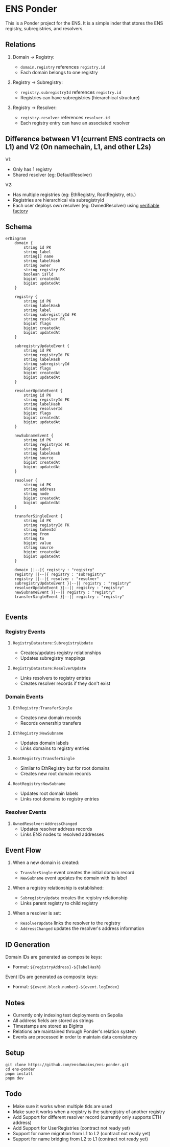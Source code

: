 # ENS Ponder

This is a Ponder project for the ENS. It is a simple inder that stores the ENS registry, subregistries, and resolvers.

## Relations

1. Domain → Registry:
   - `domain.registry` references `registry.id`
   - Each domain belongs to one registry

2. Registry → Subregistry:
   - `registry.subregistryId` references `registry.id`
   - Registries can have subregistries (hierarchical structure)

3. Registry → Resolver:
   - `registry.resolver` references `resolver.id`
   - Each registry entry can have an associated resolver


## Difference between V1 (current ENS contracts on L1) and V2 (On namechain, L1, and other L2s)

V1:
- Only has 1 registry
- Shared resolver (eg: DefaultResolver)

V2:
- Has multiple registries (eg: EthRegistry, RootRegistry, etc.)
- Registries are hierarchical via subregistryId
- Each user deploys own resolver (eg: OwnedResolver) using [verifiable factory](https://github.com/ensdomains/verifiable-factory)

## Schema

```mermaid
erDiagram
    domain {
        string id PK
        string label
        string[] name
        string labelHash
        string owner
        string registry FK
        boolean isTld
        bigint createdAt
        bigint updatedAt
    }

    registry {
        string id PK
        string labelHash
        string label
        string subregistryId FK
        string resolver FK
        bigint flags
        bigint createdAt
        bigint updatedAt
    }

    subregistryUpdateEvent {
        string id PK
        string registryId FK
        string labelHash
        string subregistryId
        bigint flags
        bigint createdAt
        bigint updatedAt
    }

    resolverUpdateEvent {
        string id PK
        string registryId FK
        string labelHash
        string resolverId
        bigint flags
        bigint createdAt
        bigint updatedAt
    }

    newSubnameEvent {
        string id PK
        string registryId FK
        string label
        string labelHash
        string source
        bigint createdAt
        bigint updatedAt
    }

    resolver {
        string id PK
        string address
        string node
        bigint createdAt
        bigint updatedAt
    }

    transferSingleEvent {
        string id PK
        string registryId FK
        string tokenId
        string from
        string to
        bigint value
        string source
        bigint createdAt
        bigint updatedAt
    }

    domain ||--|{ registry : "registry"
    registry ||--|{ registry : "subregistry"
    registry ||--|{ resolver : "resolver"
    subregistryUpdateEvent }|--|| registry : "registry"
    resolverUpdateEvent }|--|| registry : "registry"
    newSubnameEvent }|--|| registry : "registry"
    transferSingleEvent }|--|| registry : "registry"


```

## Events

### Registry Events

1. `RegistryDatastore:SubregistryUpdate`
   - Creates/updates registry relationships
   - Updates subregistry mappings

2. `RegistryDatastore:ResolverUpdate`
   - Links resolvers to registry entries
   - Creates resolver records if they don't exist

### Domain Events

1. `EthRegistry:TransferSingle`
   - Creates new domain records
   - Records ownership transfers

2. `EthRegistry:NewSubname`
   - Updates domain labels
   - Links domains to registry entries

3. `RootRegistry:TransferSingle`
   - Similar to EthRegistry but for root domains
   - Creates new root domain records

4. `RootRegistry:NewSubname`
   - Updates root domain labels
   - Links root domains to registry entries

### Resolver Events

1. `OwnedResolver:AddressChanged`
   - Updates resolver address records
   - Links ENS nodes to resolved addresses

## Event Flow

1. When a new domain is created:
   - `TransferSingle` event creates the initial domain record
   - `NewSubname` event updates the domain with its label

2. When a registry relationship is established:
   - `SubregistryUpdate` creates the registry relationship
   - Links parent registry to child registry

3. When a resolver is set:
   - `ResolverUpdate` links the resolver to the registry
   - `AddressChanged` updates the resolver's address information

## ID Generation

Domain IDs are generated as composite keys:
- Format: `${registryAddress}-${labelHash}`

Event IDs are generated as composite keys:
- Format: `${event.block.number}-${event.logIndex}`

## Notes

- Currently only indexing test deployments on Sepolia
- All address fields are stored as strings
- Timestamps are stored as BigInts
- Relations are maintained through Ponder's relation system
- Events are processed in order to maintain data consistency

## Setup

```
git clone https://github.com/ensdomains/ens-ponder.git
cd ens-ponder
pnpm install
pnpm dev
```

## Todo

- Make sure it works when multiple tlds are used
- Make sure it works when a registry is the subregistry of another registry
- Add Support for different resolver record (currently only supports ETH address)
- Add Support for UserRegistries (contract not ready yet)
- Support for name migration from L1 to L2 (contract not ready yet)
- Support for name bridging from L2 to L1 (contract not ready yet)
